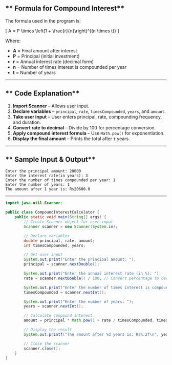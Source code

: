 

## ** Formula for Compound Interest**  
The formula used in the program is:  

\[
A = P \times \left(1 + \frac{r}{n}\right)^{(n \times t)}
\]

Where:  
- **A** = Final amount after interest  
- **P** = Principal (initial investment)  
- **r** = Annual interest rate (decimal form)  
- **n** = Number of times interest is compounded per year  
- **t** = Number of years  

---

## ** Code Explanation**  

1. **Import Scanner** – Allows user input.  
2. **Declare variables** – `principal`, `rate`, `timesCompounded`, `years`, and `amount`.  
3. **Take user input** – User enters principal, rate, compounding frequency, and duration.  
4. **Convert rate to decimal** – Divide by 100 for percentage conversion.  
5. **Apply compound interest formula** – Use `Math.pow()` for exponentiation.  
6. **Display the final amount** – Prints the total after `t` years.  

---

## ** Sample Input & Output**  

```
Enter the principal amount: 20000
Enter the interest rate(in years): 3
Enter the number of times compounded per year: 1
Enter the number of years: 1
The amount after 1 year is: Rs20600.0
```

---
```java
import java.util.Scanner;

public class CompoundInterestCalculator {
    public static void main(String[] args) {
        // Create Scanner object for user input
        Scanner scanner = new Scanner(System.in);

        // Declare variables
        double principal, rate, amount;
        int timesCompounded, years;

        // Get user input
        System.out.print("Enter the principal amount: ");
        principal = scanner.nextDouble();

        System.out.print("Enter the annual interest rate (in %): ");
        rate = scanner.nextDouble() / 100; // Convert percentage to decimal

        System.out.print("Enter the number of times interest is compounded per year: ");
        timesCompounded = scanner.nextInt();

        System.out.print("Enter the number of years: ");
        years = scanner.nextInt();

        // Calculate compound interest
        amount = principal * Math.pow(1 + rate / timesCompounded, timesCompounded * years);

        // Display the result
        System.out.printf("The amount after %d years is: Rs%.2f\n", years, amount);

        // Close the scanner
        scanner.close();
    }
}
```
